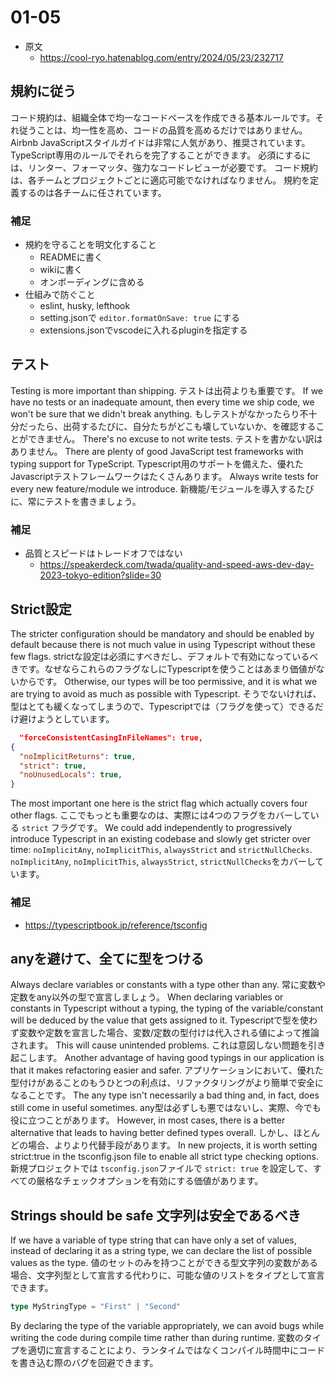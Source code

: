 # 01-05

- 原文
  - <https://cool-ryo.hatenablog.com/entry/2024/05/23/232717>

## 規約に従う

コード規約は、組織全体で均一なコードベースを作成できる基本ルールです。それ従うことは、均一性を高め、コードの品質を高めるだけではありません。
Airbnb JavaScriptスタイルガイドは非常に人気があり、推奨されています。
TypeScript専用のルールでそれらを完了することができます。
必須にするには、リンター、フォーマッタ、強力なコードレビューが必要です。
コード規約は、各チームとプロジェクトごとに適応可能でなければなりません。
規約を定義するのは各チームに任されています。

### 補足

- 規約を守ることを明文化すること
  - READMEに書く
  - wikiに書く
  - オンボーディングに含める
- 仕組みで防ぐこと
  - eslint, husky, lefthook
  - setting.jsonで `editor.formatOnSave: true` にする
  - extensions.jsonでvscodeに入れるpluginを指定する

## テスト

Testing is more important than shipping.
テストは出荷よりも重要です。
If we have no tests or an inadequate amount, then every time we ship code, we won't be sure that we didn't break anything.
もしテストがなかったらり不十分だったら、出荷するたびに、自分たちがどこも壊していないか、を確認することができません。
There's no excuse to not write tests.
テストを書かない訳はありません。
There are plenty of good JavaScript test frameworks with typing support for TypeScript.
Typescript用のサポートを備えた、優れたJavascriptテストフレームワークはたくさんあります。
Always write tests for every new feature/module we introduce.
新機能/モジュールを導入するたびに、常にテストを書きましょう。

### 補足

- 品質とスピードはトレードオフではない
  - <https://speakerdeck.com/twada/quality-and-speed-aws-dev-day-2023-tokyo-edition?slide=30>

## Strict設定

The stricter configuration should be mandatory and should be enabled by default because there is not much value in using Typescript without these few flags.
strictな設定は必須にすべきだし、デフォルトで有効になっているべきです。なぜならこれらのフラグなしにTypescriptを使うことはあまり価値がないからです。
Otherwise, our types will be too permissive, and it is what we are trying to avoid as much as possible with Typescript.
そうでないければ、型はとても緩くなってしまうので、Typescriptでは（フラグを使って）できるだけ避けようとしています。

```json
  "forceConsistentCasingInFileNames": true,
{
  "noImplicitReturns": true,
  "strict": true,
  "noUnusedLocals": true,
}
```

The most important one here is the strict flag which actually covers four other flags.
ここでもっとも重要なのは、実際には4つのフラグをカバーしている `strict` フラグです。
We could add independently to progressively introduce Typescript in an existing codebase and slowly get stricter over time: `noImplicitAny`, `noImplicitThis`, `alwaysStrict` and `strictNullChecks`.
`noImplicitAny`, `noImplicitThis`, `alwaysStrict`, `strictNullChecks`をカバーしています。

### 補足

- <https://typescriptbook.jp/reference/tsconfig>

## anyを避けて、全てに型をつける

Always declare variables or constants with a type other than any.
常に変数や定数をany以外の型で宣言しましょう。
When declaring variables or constants in Typescript without a typing, the typing of the variable/constant will be deduced by the value that gets assigned to it.
Typescriptで型を使わず変数や定数を宣言した場合、変数/定数の型付けは代入される値によって推論されます。
This will cause unintended problems.
これは意図しない問題を引き起こします。
Another advantage of having good typings in our application is that it makes refactoring easier and safer.
アプリケーションにおいて、優れた型付けがあることのもうひとつの利点は、リファクタリングがより簡単で安全になることです。
The any type isn't necessarily a bad thing and, in fact, does still come in useful sometimes.
any型は必ずしも悪ではないし、実際、今でも役に立つことがあります。
However, in most cases, there is a better alternative that leads to having better defined types overall.
しかし、ほとんどの場合、よりより代替手段があります。
In new projects, it is worth setting strict:true in the tsconfig.json file to enable all strict type checking options.
新規プロジェクトでは `tsconfig.json`ファイルで `strict: true` を設定して、すべての厳格なチェックオプションを有効にする価値があります。

## Strings should be safe 文字列は安全であるべき

If we have a variable of type string that can have only a set of values, instead of declaring it as a string type, we can declare the list of possible values as the type.
値のセットのみを持つことができる型文字列の変数がある場合、文字列型として宣言する代わりに、可能な値のリストをタイプとして宣言できます。

```ts
type MyStringType = "First" | "Second"
```

By declaring the type of the variable appropriately, we can avoid bugs while writing the code during compile time rather than during runtime.
変数のタイプを適切に宣言することにより、ランタイムではなくコンパイル時間中にコードを書き込む際のバグを回避できます。
